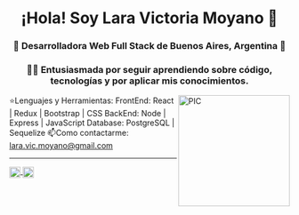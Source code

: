 <h1 align="center">¡Hola! Soy Lara Victoria Moyano 👋 </h1>

<h3 align="center">🚀 Desarrolladora Web Full Stack de Buenos Aires, Argentina 🚀</h3>

<h3 align="center">👨‍💻 Entusiasmada por seguir aprendiendo sobre código, tecnologías y por aplicar mis conocimientos.</h3>

<div>
  <img ancho = "25%" align="right" alt="PIC" height="200px" src='https://img.freepik.com/vector-premium/programadora-femenina-mujer-escribiendo-codigo-administrador-contenido-chica-joven-que-trabaja-ilustracion-vector-computadora-portatil-programador-software-mujer-lenguaje-informatico-escrito-autonomo_80590-11194.jpg' />
</div>
       
⭐Lenguajes y Herramientas:
FrontEnd: React | Redux | Bootstrap | CSS
BackEnd: Node | Express | JavaScript
Database: PostgreSQL | Sequelize
📫Como contactarme: lara.vic.moyano@gmail.com
  
<hr>
  
<a href="https://www.linkedin.com/in/laravictoriamoyano/">
  <img  align="center" alt="Linkdein de Shuvo" width="20px" src="https://cdn.jsdelivr.net/npm/simple-icons@v3/icons/linkedin.svg" />
</a>
<a href="https://github.com/VicLara22">
  <img  align="center" alt="Github de Shuvo" width="20px" src="https://cdn.jsdelivr.net/npm/simple-icons@v3/icons/github.svg" />
</a> 
